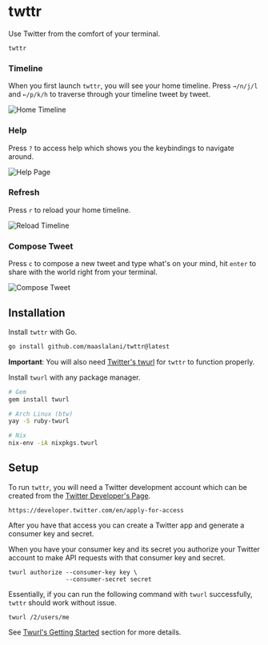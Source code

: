 # twttr

Use Twitter from the comfort of your terminal.

```
twttr
```
### Timeline

When you first launch `twttr`, you will see your home timeline. Press `→/n/j/l` and `←/p/k/h` to traverse through your timeline tweet by tweet.

![Home Timeline](https://user-images.githubusercontent.com/42545625/175827521-898f777a-2f3d-4ad7-90a2-5f51c0cc4320.png)

### Help

Press `?` to access help which shows you the keybindings to navigate around.

![Help Page](https://user-images.githubusercontent.com/42545625/175827520-8e6adf19-5e5d-41d3-9f37-8a3308ba434e.png)

### Refresh

Press `r` to reload your home timeline.

![Reload Timeline](https://user-images.githubusercontent.com/42545625/175827523-ca596fe2-faa2-4e45-bd04-2b776ace9a98.png)

### Compose Tweet

Press `c` to compose a new tweet and type what's on your mind, hit `enter` to share with the world right from your terminal.

![Compose Tweet](https://user-images.githubusercontent.com/42545625/175827518-6e82b5e2-faa7-4392-9d9e-023adfab4824.png)

## Installation

Install `twttr` with Go.

```bash
go install github.com/maaslalani/twttr@latest
```

**Important**: You will also need [Twitter's twurl](https://github.com/twitter/twurl) for `twttr` to function properly.

Install `twurl` with any package manager.

```bash
# Gem
gem install twurl

# Arch Linux (btw)
yay -S ruby-twurl

# Nix
nix-env -iA nixpkgs.twurl
```
## Setup

To run `twttr`, you will need a Twitter development account which can be created from the [Twitter Developer's Page](https://developer.twitter.com/en/apply-for-access).
```
https://developer.twitter.com/en/apply-for-access
```

After you have that access you can create a Twitter app and generate a consumer key and secret.

When you have your consumer key and its secret you authorize your Twitter account to make API requests with that consumer key and secret.

```
twurl authorize --consumer-key key \
                --consumer-secret secret
```

Essentially, if you can run the following command with `twurl` successfully, `twttr` should work without issue.
```
twurl /2/users/me
```

See [Twurl's Getting Started](https://github.com/twitter/twurl#getting-started) section for more details.


